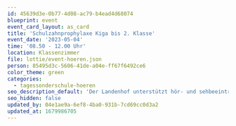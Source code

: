 ```yaml
---
id: 45639d3e-0b77-4d08-ac79-b4ead4d68074
blueprint: event
event_card_layout: as_card
title: 'Schulzahnprophylaxe Kiga bis 2. Klasse'
event_date: '2023-05-04'
time: '08.50 - 12.00 Uhr'
location: Klassenzimmer
file: lottie/event-hoeren.json
person: 85495d3c-5606-41de-a04e-ff67f6492ce6
color_theme: green
categories:
  - tagessonderschule-hoeren
seo_description_default: 'Der Landenhof unterstützt hör- und sehbeeinträchtigte Kinder & Jugendliche in ihrem selbstbestimmten Leben durch Förderung ihrer Fähigkeiten & Entwicklung'
seo_hidden: false
updated_by: 04e1ae9a-6ef8-4ba0-931b-7cd69cc0d3a2
updated_at: 1679986705
---
```

